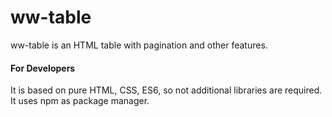 # ww-table

ww-table is an HTML table with pagination and other 
features. 


#### For Developers

It is based on pure HTML, CSS, ES6, so not
additional libraries are required. It uses npm
as package manager.